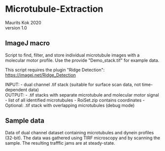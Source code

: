 # Microtubule-Extraction
 
Maurits Kok 2020  
version 1.0

## ImageJ macro

Script to find, filter, and store individual microtubule images with a molecular motor 
profile. Use the provide "Demo_stack.tif" for example data.

This script requires the plugin "Ridge Detection": https://imagej.net/Ridge_Detection  

INPUT: 	- dual channel .tif stack (suitable for surface scan data, not time-dependent data)  
OUTPUT: - .tif stacks with separate microtubule and molecular motor signal 
	- list of all identified microtubules
	- RoiSet.zip contains coordinates
	- Optional: .tif stack with overlapping microtubules (debug mode)

## Sample data
Data of dual channel dataset containing microtubules and dynein profiles (32-bit). 
The data was gathered using TIRF microscopy and by scanning the sample. 
The resulting trafffic jams are at steady-state. 
